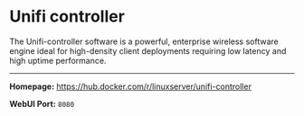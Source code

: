 # Unifi controller

The Unifi-controller software is a powerful, enterprise wireless software engine ideal for high-density client deployments requiring low latency and high uptime performance.

---

**Homepage:** https://hub.docker.com/r/linuxserver/unifi-controller

**WebUI Port:** `8080`